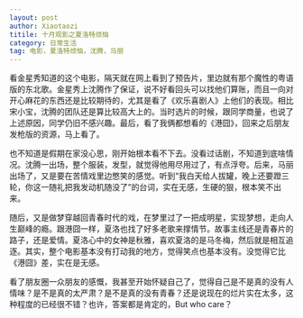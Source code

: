 ```yaml
---
layout: post
author: Xiaotaozi
titile: 十月观影之夏洛特烦恼
category: 日常生活
tag: 电影，夏洛特烦恼，沈腾，马丽
---
```


看金星秀知道的这个电影，隔天就在网上看到了预告片，里边就有那个魔性的粤语版的东北歌。金星秀上沈腾作了保证，说不好看回头可以找他们算账，而且一向对开心麻花的东西还是比较期待的，尤其是看了《欢乐喜剧人》上他们的表现。相比宋小宝，沈腾的团队还是算比较高大上的。当时选片的时候，跟同学商量，也说了上述原因，同学仍旧不感兴趣。最后，看了我俩都想看的《港囧》，回来之后朋友发枪版的资源，马上看了。

也不知道是假期在家没心思，刚开始根本看不下去。没看过话剧，不知道到底啥情况。沈腾一出场，整个服装，发型，就觉得他用尽用过了，有点浮夸。后来，马丽出场了，又是要在苦情戏里边憋笑的感觉。听到“我白天给人拔罐，晚上还要蹬三轮，你这一随礼把我发动机随没了”的台词，实在无感，生硬的狠，根本笑不出来。

随后，又是做梦穿越回青春时代的戏，在梦里过了一把成明星，实现梦想，走向人生巅峰的瘾。跟港囧一样，夏洛也找了好多老歌来撑情节。故事主线还是青春片的路子，还是爱情。夏洛心中的女神是秋雅，喜欢夏洛的是马冬梅，然后就是相互追逐。其实，整个电影基本没有打动我的地方，觉得笑点也基本没有。没觉得它比《港囧》差，实在是无感。

看了朋友圈一众朋友的感慨，我甚至开始怀疑自己了，觉得自己是不是真的没有人情味？是不是真的太严肃？是不是真的没有青春？还是说现在的烂片实在太多，这种程度的已经很不错？也许，答案都是肯定的，But who care？



